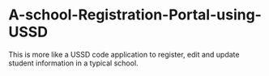 # A-school-Registration-Portal-using-USSD
This is more like a USSD code application to register, edit and update student information in a typical school.
